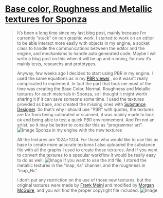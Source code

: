 # [Base color, Roughness and Metallic textures for Sponza](http://www.alexandre-pestana.com/pbr-textures-sponza/)

> It’s been a long time since my last blog post, mainly because I’m currently “stuck” on non graphic work. I started to work on an
 editor to be able interact more easily with objects in my engine, a socket class to handle the communications between the editor and
  the engine, and mechanisms to handle auto generated code. Maybe I will write a blog post on this when it will be up and running, 
  for now it’s mainly tests, researchs and prototypes.
>
> Anyway, few weeks ago I decided to start using PBR in my engine. I used the same equations as in my [PBR viewer](http://www.alexandre-pestana.com/disney-principled-brdf-implementation/)
, so it wasn’t really complicated to implement. In fact the part that took me most of the time was creating the Base Color, Normal, 
Roughness and Metallic textures for each materials in Sponza, so I thought it might worth sharing it if it can save someone some time. 
I used the textures provided as base, and created the missing ones with [Substance Designer](http://www.allegorithmic.com/products/substance-designer). So that’s why I should use “PBR” with quotes, the textures are far from being calibrated or scanned, it was mainly made to look ok and being able to test a quick PBR environnement. And I’m not an artist, so It may be better to consider this as “programmer art”.
> ![Image](http://alexandre-pestana.com/wordpress/wp-content/uploads/2015/02/SponzaPBR-1024x554.png)
> Sponza in my engine with the new textures
>  
>  All the textures are 1024×1024. For those who would like to use this as base to create more accurate textures I also uploaded the substance file with all the graphs I used to create those textures. And if you want to convert the textures to a specular workflow it would be really easy to do as well.
> ![Image](http://alexandre-pestana.com/wordpress/wp-content/uploads/2015/02/Substance-1024x750.png)
> If you want to use the mtl file, I stored the metallic textures in the “map_Ka” channel, and the roughness in “map_Ns”.
>  
>  I don’t put any restriction on the use of those new textures, but the original  textures were made by [Frank Meinl](http://www.crytek.com/cryengine/cryengine3/downloads) 
and modified by [Morgan McGuire](http://graphics.cs.williams.edu/data/meshes.xml), and you will find the proper copyright file included.
> ![Image](http://alexandre-pestana.com/wordpress/wp-content/uploads/2015/02/SponzaPBR2-1024x548.png)